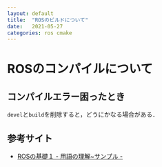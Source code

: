 ```yaml
---
layout: default
title:  "ROSのビルドについて"
date:   2021-05-27
categories: ros cmake
---
```


# ROSのコンパイルについて

## コンパイルエラー困ったとき

`devel`と`build`を削除すると，どうにかなる場合がある．

## 参考サイト
- [ROSの基礎１ - 用語の理解~サンプル -](https://hdmrf.site/notebook/ros_fundamental1.html)
